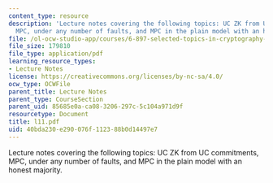 ```yaml
---
content_type: resource
description: 'Lecture notes covering the following topics: UC ZK from UC commitments,
  MPC, under any number of faults, and MPC in the plain model with an honest majority.'
file: /ol-ocw-studio-app/courses/6-897-selected-topics-in-cryptography-spring-2004/40bda230e290076f112388b0d14497e7_l11.pdf
file_size: 179810
file_type: application/pdf
learning_resource_types:
- Lecture Notes
license: https://creativecommons.org/licenses/by-nc-sa/4.0/
ocw_type: OCWFile
parent_title: Lecture Notes
parent_type: CourseSection
parent_uid: 85685e0a-ca08-3206-297c-5c104a971d9f
resourcetype: Document
title: l11.pdf
uid: 40bda230-e290-076f-1123-88b0d14497e7
---
```

Lecture notes covering the following topics: UC ZK from UC commitments, MPC, under any number of faults, and MPC in the plain model with an honest majority.